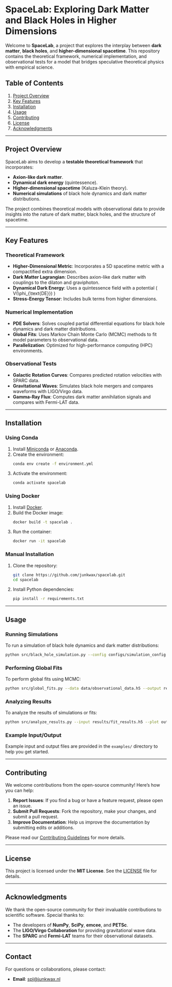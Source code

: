 
# SpaceLab: Exploring Dark Matter and Black Holes in Higher Dimensions

Welcome to **SpaceLab**, a project that explores the interplay between **dark matter**, **black holes**, and **higher-dimensional spacetime**. This repository contains the theoretical framework, numerical implementation, and observational tests for a model that bridges speculative theoretical physics with empirical science.

## Table of Contents
1. [Project Overview](#project-overview)
2. [Key Features](#key-features)
3. [Installation](#installation)
4. [Usage](#usage)
5. [Contributing](#contributing)
6. [License](#license)
7. [Acknowledgments](#acknowledgments)

---

## Project Overview

SpaceLab aims to develop a **testable theoretical framework** that incorporates:

- **Axion-like dark matter**.
- **Dynamical dark energy** (quintessence).
- **Higher-dimensional spacetime** (Kaluza-Klein theory).
- **Numerical simulations** of black hole dynamics and dark matter distributions.

The project combines theoretical models with observational data to provide insights into the nature of dark matter, black holes, and the structure of spacetime.

---

## Key Features

### Theoretical Framework
- **Higher-Dimensional Metric**: Incorporates a 5D spacetime metric with a compactified extra dimension.
- **Dark Matter Lagrangian**: Describes axion-like dark matter with couplings to the dilaton and graviphoton.
- **Dynamical Dark Energy**: Uses a quintessence field with a potential \( V(\phi_{\text{DE}}) \) 
- **Stress-Energy Tensor**: Includes bulk terms from higher dimensions.

### Numerical Implementation
- **PDE Solvers**: Solves coupled partial differential equations for black hole dynamics and dark matter distributions.
- **Global Fits**: Uses Markov Chain Monte Carlo (MCMC) methods to fit model parameters to observational data.
- **Parallelization**: Optimized for high-performance computing (HPC) environments.

### Observational Tests
- **Galactic Rotation Curves**: Compares predicted rotation velocities with SPARC data.
- **Gravitational Waves**: Simulates black hole mergers and compares waveforms with LIGO/Virgo data.
- **Gamma-Ray Flux**: Computes dark matter annihilation signals and compares with Fermi-LAT data.

---

## Installation

### Using Conda
1. Install [Miniconda](https://docs.conda.io/en/latest/miniconda.html) or [Anaconda](https://www.anaconda.com/products/distribution).
2. Create the environment:
   ```bash
   conda env create -f environment.yml
   ```
3. Activate the environment:
   ```bash
   conda activate spacelab
   ```

### Using Docker
1. Install [Docker](https://docs.docker.com/get-docker/).
2. Build the Docker image:
   ```bash
   docker build -t spacelab .
   ```
3. Run the container:
   ```bash
   docker run -it spacelab
   ```

### Manual Installation
1. Clone the repository:
   ```bash
   git clone https://github.com/junkwax/spacelab.git
   cd spacelab
   ```
2. Install Python dependencies:
   ```bash
   pip install -r requirements.txt
   ```

---

## Usage

### Running Simulations
To run a simulation of black hole dynamics and dark matter distributions:
```bash
python src/black_hole_simulation.py --config configs/simulation_config.yaml
```

### Performing Global Fits
To perform global fits using MCMC:
```bash
python src/global_fits.py --data data/observational_data.h5 --output results/fit_results.h5
```

### Analyzing Results
To analyze the results of simulations or fits:
```bash
python src/analyze_results.py --input results/fit_results.h5 --plot output/plots/
```

### Example Input/Output
Example input and output files are provided in the `examples/` directory to help you get started.

---

## Contributing

We welcome contributions from the open-source community! Here’s how you can help:

1. **Report Issues**: If you find a bug or have a feature request, please open an issue.
2. **Submit Pull Requests**: Fork the repository, make your changes, and submit a pull request.
3. **Improve Documentation**: Help us improve the documentation by submitting edits or additions.

Please read our [Contributing Guidelines](CONTRIBUTING.md) for more details.

---

## License

This project is licensed under the **MIT License**. See the [LICENSE](LICENSE) file for details.

---

## Acknowledgments

We thank the open-source community for their invaluable contributions to scientific software. Special thanks to:

- The developers of **NumPy**, **SciPy**, **emcee**, and **PETSc**.
- The **LIGO/Virgo Collaboration** for providing gravitational wave data.
- The **SPARC** and **Fermi-LAT** teams for their observational datasets.

---

## Contact

For questions or collaborations, please contact:
- **Email**: [spl@junkwax.nl](mailto:spl@junkwax.nl)